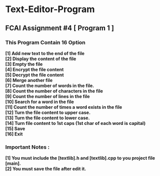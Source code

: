 # Text-Editor-Program
## FCAI Assignment #4 [ Program 1 ]

### **This Program Contain 16 Option**

**[1] Add new text to the end of the file <br /> 
[2] Display the content of the file <br />
[3] Empty the file <br />
[4] Encrypt the file content  <br />
[5] Decrypt the file content <br />
[6] Merge another file <br />
[7] Count the number of words in the file. <br />
[8] Count the number of characters in the file <br />
[9] Count the number of lines in the file <br />
[10] Search for a word in the file <br />
[11] Count the number of times a word exists in the file <br />
[12] Turn the file content to upper case. <br />
[13] Turn the file content to lower case. <br />
[14] Turn file content to 1st caps (1st char of each word is capital)  <br />
[15] Save <br />
[16] Exit  <br />**

### **Important Notes :**
**[1] You must include the [textlib].h and [textlib].cpp to you project file [main].**  <br />
**[2] You must save the file after edit it.**



